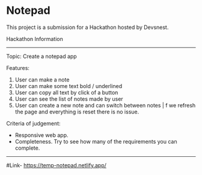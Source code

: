 # Notepad
This project is a submission for a Hackathon hosted by Devsnest.

Hackathon Information
_________________________________________________________________________________________________________________________________________________________________________
Topic: Create a notepad app                                                
                                                                           
Features:                                                                    
1. User can make a note                                                    
2. User can make some text bold / underlined                               
3. User can copy all text by click of a button                             
4. User can see the list of notes made by user                             
5. User can create a new note and can switch between notes                                                                                            |
f we refresh the page and everything is reset there is no issue.         
                                                                          
Criteria of judgement:                                                     
- Responsive web app.                                                      
- Completeness. Try to see how many of the requirements you can complete.  
_________________________________________________________________________________________________________________________________________________________________________
#Link- https://temp-notepad.netlify.app/

